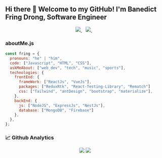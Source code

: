 ## Hi there 👋 Welcome to my GitHub! I'm Banedict Fring Drong, Software Engineer

<p align='center'>
  <a href="https://www.linkedin.com/in/banedict-fring-drong-a3a242166/">
    <img src="https://img.shields.io/badge/linkedin-%230077B5.svg?&style=for-the-badge&logo=linkedin&logoColor=white" />
  </a>&nbsp;&nbsp;
  <a href="mailto:banedictfring12@gmail.com">
    <img src="https://img.shields.io/badge/Gmail-D14836?style=for-the-badge&logo=gmail&logoColor=white" />        
  </a>&nbsp;&nbsp;
</p>

### aboutMe.js

```javascript
const fring = {
  pronouns: "he" | "him",
  code: ["Javascript", "HTML", "CSS"],
  askMeAbout: ["web_dev", "tech", "music", "sports"],
  technologies: {
    frontEnd: {
      frameWork: ["ReactJs", "VueJs"],
      packages: ["ReduxRtk", "React-Testing-Library", "Rematch"]
      css: ["Tailwind", "antDesign", "bootstrap", "materialize"],
    },
    backEnd: {
      js: ["NodeJS", "ExpressJs", "NestJs"],
      database: ["MongoDB", "Firebase"]
    },
  },
};
```

### 📈 Github Analytics

<p align="center">
  <img src="https://github-readme-stats.vercel.app/api?username=fring-12&show_icons=true&theme=vue-dark&line_height=33" />
  <img src="https://github-readme-stats.vercel.app/api/top-langs/?username=fring-12&theme=vue-dark&line_height=10">
</p>
